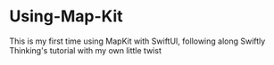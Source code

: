 # Using-Map-Kit
This is my first time using MapKit with SwiftUI, following along Swiftly Thinking's tutorial with my own little twist
